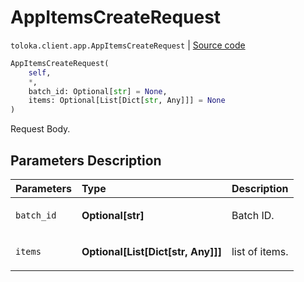 # AppItemsCreateRequest
`toloka.client.app.AppItemsCreateRequest` | [Source code](https://github.com/Toloka/toloka-kit/blob/v0.1.24/src/client/app/__init__.py#L152)

```python
AppItemsCreateRequest(
    self,
    *,
    batch_id: Optional[str] = None,
    items: Optional[List[Dict[str, Any]]] = None
)
```

Request Body.

## Parameters Description

| Parameters | Type | Description |
| :----------| :----| :-----------|
`batch_id`|**Optional\[str\]**|<p>Batch ID.</p>
`items`|**Optional\[List\[Dict\[str, Any\]\]\]**|<p>list of items.</p>
